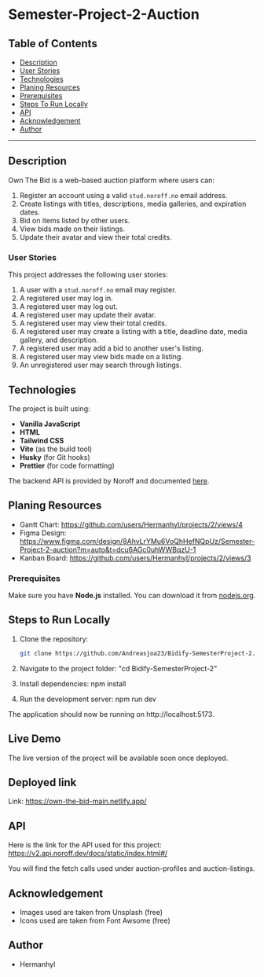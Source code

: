 # Semester-Project-2-Auction

## Table of Contents

- [Description](#description)
- [User Stories](#user-stories)
- [Technologies](#technologies)
- [Planing Resources](#planing-resources)
- [Prerequisites](#prerequisites)
- [Steps To Run Locally](#steps-to-run-locally)
- [API](#api)
- [Acknowledgement](#acknowledgement)
- [Author](#authors)
  
---

## Description

Own The Bid is a web-based auction platform where users can:

1. Register an account using a valid `stud.noroff.no` email address.
2. Create listings with titles, descriptions, media galleries, and expiration dates.
3. Bid on items listed by other users.
4. View bids made on their listings.
5. Update their avatar and view their total credits.

### User Stories

This project addresses the following user stories:

1. A user with a `stud.noroff.no` email may register.
2. A registered user may log in.
3. A registered user may log out.
4. A registered user may update their avatar.
5. A registered user may view their total credits.
6. A registered user may create a listing with a title, deadline date, media gallery, and description.
7. A registered user may add a bid to another user's listing.
8. A registered user may view bids made on a listing.
9. An unregistered user may search through listings.

## Technologies

The project is built using:

- **Vanilla JavaScript**
- **HTML**
- **Tailwind CSS**
- **Vite** (as the build tool)
- **Husky** (for Git hooks)
- **Prettier** (for code formatting)

The backend API is provided by Noroff and documented [here](https://docs.noroff.dev/docs/v2/auction-house/listings).

## Planing Resources

- Gantt Chart: https://github.com/users/Hermanhyl/projects/2/views/4
- Figma Design: https://www.figma.com/design/8AhvLrYMu6VoQhHefNQpUz/Semester-Project-2-auction?m=auto&t=dcu6AGc0uhWWBqzU-1
- Kanban Board: https://github.com/users/Hermanhyl/projects/2/views/3

### Prerequisites

Make sure you have **Node.js** installed. You can download it from [nodejs.org](https://nodejs.org/).

## Steps to Run Locally

1. Clone the repository:

   ```bash
   git clone https://github.com/Andreasjoa23/Bidify-SemesterProject-2.git

   ```

2. Navigate to the project folder:
   "cd Bidify-SemesterProject-2"

3. Install dependencies:
   npm install

4. Run the development server:
   npm run dev

The application should now be running on http://localhost:5173.

## Live Demo

The live version of the project will be available soon once deployed.

## Deployed link

Link: https://own-the-bid-main.netlify.app/

## API

Here is the link for the API used for this project: https://v2.api.noroff.dev/docs/static/index.html#/

You will find the fetch calls used under auction-profiles and auction-listings.

## Acknowledgement

- Images used are taken from Unsplash (free)
- Icons used are taken from Font Awsome (free)

## Author
 - Hermanhyl
